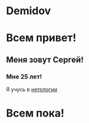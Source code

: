 # Demidov
# Всем привет!
## Меня зовут Сергей!
### Мне 25 лет!

Я учусь в [нетологии](https://netology.ru/)

# Всем пока!

